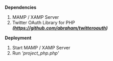 **Dependencies**

1. MAMP / XAMP Server 
2. Twitter OAuth Library for PHP **_(https://github.com/abraham/twitteroauth)_**

**Deployment**

1. Start MAMP / XAMP Server
2. Run _'project_php.php'_